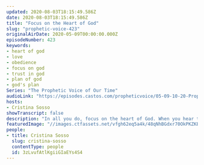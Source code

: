 ```yaml
---
updated: 2020-08-03T18:15:49.586Z
date: 2020-08-03T18:15:49.586Z
title: "Focus on the Heart of God"
slug: "prophetic-voice-423"
originalAirDate: 2020-05-09T00:00:00.000Z
episodeNumber: 423
keywords:
- heart of god
- love
- obedience
- focus on god
- trust in god
- plan of god
- god's plan
Series: "The Prophetic Voice of Our Time"
audioLink: "https://episodes.castos.com/propheticvoice/05-09-10-20-Prophetic-Voice-of-our-Time-[mixdown]-01.mp3"
hosts:
- Cristina Sosso
showTranscript: false
description: "In all you do, focus on the heart of God. When you hear things, or look at people, look at them with the heart of God. Turn to Him when you are confused. Turn to Him when you are thankful. Turn to Him in all things."
featuredImage: "//images.ctfassets.net/vfgh62eq5a4k/48qNhBGdxr70OkPKZKEdfL/a88aa3b6e1033a2de6b8c93523a737f6/pexels-kaboompics-com-6369__1_.jpg"
people:
- title: Cristina Sosso
  slug: cristina-sosso
  contentType: people
  id: 3zLvufAtlKgiiGIaEYs4S4
---
```

